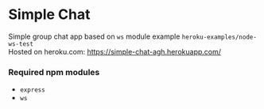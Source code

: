 # Simple Chat
Simple group chat app based on `ws` module example `heroku-examples/node-ws-test`  
Hosted on heroku.com: https://simple-chat-agh.herokuapp.com/

### Required npm modules
- `express`
- `ws`
